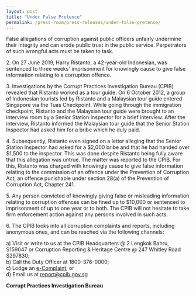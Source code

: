 ```yaml
---
layout: post
title: "Under False Pretence"
permalink: /press-room/press-releases/under-false-pretence/
---
```

False allegations of corruption against public officers unfairly undermine their integrity and can erode public trust in the public service. Perpetrators of such wrongful acts must be taken to task.

2\.          On 27 June 2019, Harry Ristanto, a 42-year-old Indonesian, was sentenced to three weeks' imprisonment for knowingly cause to give false information relating to a corruption offence.

3\.          Investigations by the Corrupt Practices Investigation Bureau (CPIB) revealed that Ristanto worked as a tour guide. On 6 October 2012, a group of Indonesian tourists led by Ristanto and a Malaysian tour guide entered Singapore via the Tuas Checkpoint. While going through the immigration checkpoint, Ristanto and the Malaysian tour guide were brought to an interview room by a Senior Station Inspector for a brief interview. After the interview, Ristanto informed the Malaysian tour guide that the Senior Station Inspector had asked him for a bribe which he duly paid. 

4\.          Subsequently, Ristanto even signed on a letter alleging that the Senior Station Inspector had asked for a $2,000 bribe and that he had handed over $1,500 to the inspector. This was done despite Ristanto being fully aware that this allegation was untrue. The matter was reported to the CPIB. For this, Ristanto was charged with knowingly cause to give false information relating to the commission of an offence under the Prevention of Corruption Act, an offence punishable under section 28(a) of the Prevention of Corruption Act, Chapter 241.

5\.          Any person convicted of knowingly giving false or misleading information relating to corruption offences can be fined up to $10,000 or sentenced to imprisonment of up to one year or to both. The CPIB will not hesitate to take firm enforcement action against any persons involved in such acts.

6\.         The CPIB looks into all corruption complaints and reports, including anonymous ones, and can be reached via the following channels:

a) Visit or write to us at the CPIB Headquarters @ 2 Lengkok Bahru, S159047 or Corruption Reporting & Heritage Centre @ 247 Whitley Road S297830;<br />
b) Call the Duty Officer at 1800-376-0000;<br />
c) Lodge an [e-Complaint](/e-services/e-complaint-for-corrupt-conduct); or<br>
d) Email us at <a class="spamspan" href="mailto:report@cpib.gov.sg">report@cpib.gov.sg</a>

**Corrupt Practices Investigation Bureau**
